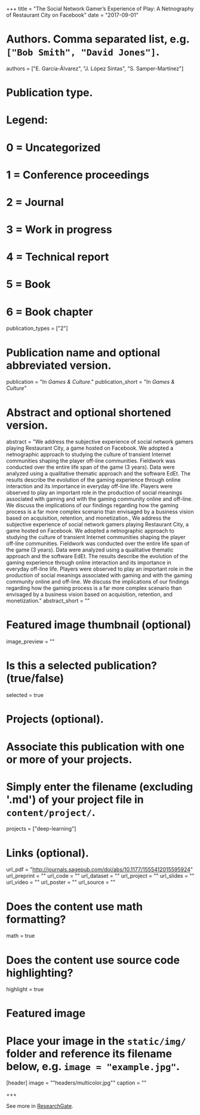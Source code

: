 +++
title = "The Social Network Gamer’s Experience of Play: A Netnography of Restaurant City on Facebook"
date = "2017-09-01"

# Authors. Comma separated list, e.g. `["Bob Smith", "David Jones"]`.
authors = ["E. García-Álvarez", "J. López Sintas", "S. Samper-Martínez"]

# Publication type.
# Legend:
# 0 = Uncategorized
# 1 = Conference proceedings
# 2 = Journal
# 3 = Work in progress
# 4 = Technical report
# 5 = Book
# 6 = Book chapter
publication_types = ["2"]

# Publication name and optional abbreviated version.
publication = "In *Games & Culture*."
publication_short = "In *Games & Culture*"

# Abstract and optional shortened version.
abstract = "We address the subjective experience of social network gamers playing Restaurant City, a game hosted on Facebook. We adopted a netnographic approach to studying the culture of transient Internet communities shaping the player off-line communities. Fieldwork was conducted over the entire life span of the game (3 years). Data were analyzed using a qualitative thematic approach and the software EdEt. The results describe the evolution of the gaming experience through online interaction and its importance in everyday off-line life. Players were observed to play an important role in the production of social meanings associated with gaming and with the gaming community online and off-line. We discuss the implications of our findings regarding how the gaming process is a far more complex scenario than envisaged by a business vision based on acquisition, retention, and monetization., We address the subjective experience of social network gamers playing Restaurant City, a game hosted on Facebook. We adopted a netnographic approach to studying the culture of transient Internet communities shaping the player off-line communities. Fieldwork was conducted over the entire life span of the game (3 years). Data were analyzed using a qualitative thematic approach and the software EdEt. The results describe the evolution of the gaming experience through online interaction and its importance in everyday off-line life. Players were observed to play an important role in the production of social meanings associated with gaming and with the gaming community online and off-line. We discuss the implications of our findings regarding how the gaming process is a far more complex scenario than envisaged by a business vision based on acquisition, retention, and monetization."
abstract_short = ""

# Featured image thumbnail (optional)
image_preview = ""

# Is this a selected publication? (true/false)
selected = true

# Projects (optional).
#   Associate this publication with one or more of your projects.
#   Simply enter the filename (excluding '.md') of your project file in `content/project/`.
projects = ["deep-learning"]

# Links (optional).
url_pdf = "http://journals.sagepub.com/doi/abs/10.1177/1555412015595924"
url_preprint = ""
url_code = ""
url_dataset = ""
url_project = ""
url_slides = ""
url_video = ""
url_poster = ""
url_source = ""

# Does the content use math formatting?
math = true

# Does the content use source code highlighting?
highlight = true

# Featured image
# Place your image in the `static/img/` folder and reference its filename below, e.g. `image = "example.jpg"`.
[header]
image = ""headers/multicolor.jpg""
caption = ""

+++

See more in [ResearchGate](https://www.researchgate.net/profile/Jordi_Lopez-Sintas).
